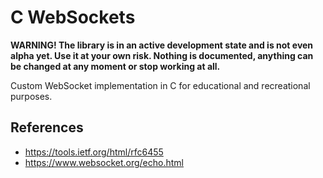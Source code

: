# C WebSockets

**WARNING! The library is in an active development state and is not even alpha yet. Use it at your own risk. Nothing is documented, anything can be changed at any moment or stop working at all.**

Custom WebSocket implementation in C for educational and recreational purposes.

## References

- https://tools.ietf.org/html/rfc6455
- https://www.websocket.org/echo.html
